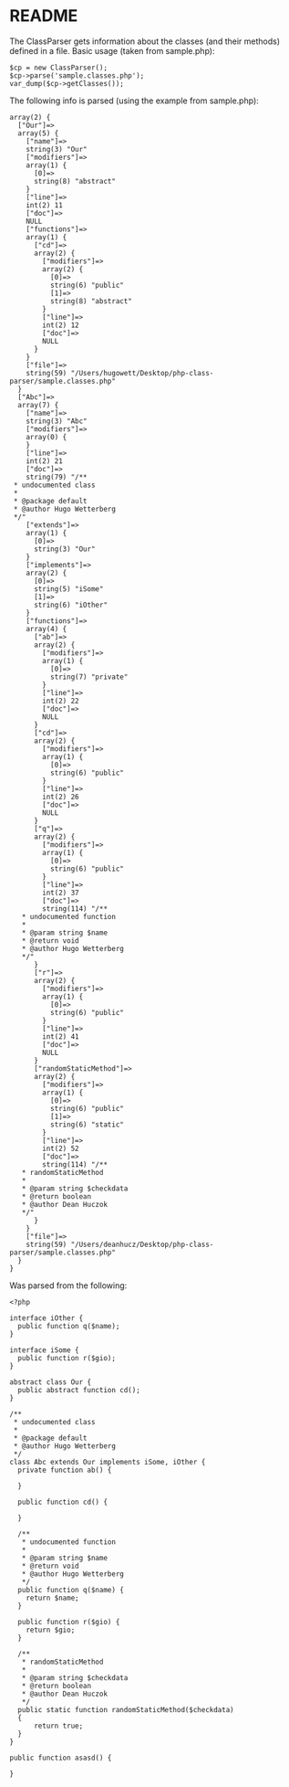 README
===============

The ClassParser gets information about the classes (and their methods) defined in a file.
Basic usage (taken from sample.php):

    $cp = new ClassParser();
    $cp->parse('sample.classes.php');
    var_dump($cp->getClasses());

The following info is parsed (using the example from sample.php):

    array(2) {
      ["Our"]=>
      array(5) {
        ["name"]=>
        string(3) "Our"
        ["modifiers"]=>
        array(1) {
          [0]=>
          string(8) "abstract"
        }
        ["line"]=>
        int(2) 11
        ["doc"]=>
        NULL
        ["functions"]=>
        array(1) {
          ["cd"]=>
          array(2) {
            ["modifiers"]=>
            array(2) {
              [0]=>
              string(6) "public"
              [1]=>
              string(8) "abstract"
            }
            ["line"]=>
            int(2) 12
            ["doc"]=>
            NULL
          }
        }
        ["file"]=>
        string(59) "/Users/hugowett/Desktop/php-class-parser/sample.classes.php"
      }
      ["Abc"]=>
      array(7) {
        ["name"]=>
        string(3) "Abc"
        ["modifiers"]=>
        array(0) {
        }
        ["line"]=>
        int(2) 21
        ["doc"]=>
        string(79) "/**
     * undocumented class
     *
     * @package default
     * @author Hugo Wetterberg
     */"
        ["extends"]=>
        array(1) {
          [0]=>
          string(3) "Our"
        }
        ["implements"]=>
        array(2) {
          [0]=>
          string(5) "iSome"
          [1]=>
          string(6) "iOther"
        }
        ["functions"]=>
        array(4) {
          ["ab"]=>
          array(2) {
            ["modifiers"]=>
            array(1) {
              [0]=>
              string(7) "private"
            }
            ["line"]=>
            int(2) 22
            ["doc"]=>
            NULL
          }
          ["cd"]=>
          array(2) {
            ["modifiers"]=>
            array(1) {
              [0]=>
              string(6) "public"
            }
            ["line"]=>
            int(2) 26
            ["doc"]=>
            NULL
          }
          ["q"]=>
          array(2) {
            ["modifiers"]=>
            array(1) {
              [0]=>
              string(6) "public"
            }
            ["line"]=>
            int(2) 37
            ["doc"]=>
            string(114) "/**
       * undocumented function
       *
       * @param string $name 
       * @return void
       * @author Hugo Wetterberg
       */"
          }
          ["r"]=>
          array(2) {
            ["modifiers"]=>
            array(1) {
              [0]=>
              string(6) "public"
            }
            ["line"]=>
            int(2) 41
            ["doc"]=>
            NULL
          }
          ["randomStaticMethod"]=>
          array(2) {
            ["modifiers"]=>
            array(1) {
              [0]=>
              string(6) "public"
              [1]=>
              string(6) "static"
            }
            ["line"]=>
            int(2) 52
            ["doc"]=>
            string(114) "/**
       * randomStaticMethod
       *
       * @param string $checkdata 
       * @return boolean
       * @author Dean Huczok
       */"
          }
        }
        ["file"]=>
        string(59) "/Users/deanhucz/Desktop/php-class-parser/sample.classes.php"
      }
    }

Was parsed from the following:

    <?php

    interface iOther {
      public function q($name);
    }

    interface iSome {
      public function r($gio);
    }

    abstract class Our {
      public abstract function cd();
    }

    /**
     * undocumented class
     *
     * @package default
     * @author Hugo Wetterberg
     */
    class Abc extends Our implements iSome, iOther {
      private function ab() {

      }

      public function cd() {

      }

      /**
       * undocumented function
       *
       * @param string $name
       * @return void
       * @author Hugo Wetterberg
       */
      public function q($name) {
        return $name;
      }

      public function r($gio) {
        return $gio;
      }

      /**
       * randomStaticMethod
       *
       * @param string $checkdata
       * @return boolean
       * @author Dean Huczok
       */
      public static function randomStaticMethod($checkdata)
      {
          return true;
      }
    }

    public function asasd() {

    }
